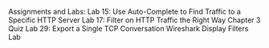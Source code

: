 Assignments and Labs: 
Lab 15: Use Auto-Complete to Find Traffic to a Specific HTTP Server 
Lab 17: Filter on HTTP Traffic the Right Way 
Chapter 3 Quiz 
Lab 29: Export a Single TCP Conversation 
Wireshark Display Filters Lab
